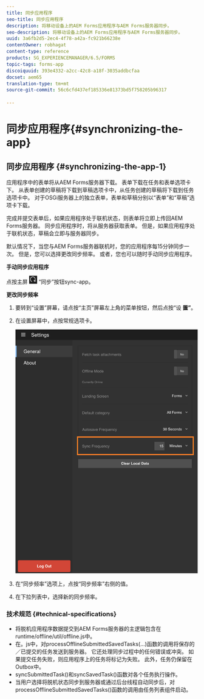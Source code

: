 ```yaml
---
title: 同步应用程序
seo-title: 同步应用程序
description: 将移动设备上的AEM Forms应用程序与AEM Forms服务器同步。
seo-description: 将移动设备上的AEM Forms应用程序与AEM Forms服务器同步。
uuid: 3a6fb2d5-2ec4-4f78-a42a-fc921b66238e
contentOwner: robhagat
content-type: reference
products: SG_EXPERIENCEMANAGER/6.5/FORMS
topic-tags: forms-app
discoiquuid: 393e4332-a2cc-42c8-a18f-3035addbcfaa
docset: aem65
translation-type: tm+mt
source-git-commit: 56c6cfd437ef185336e81373bd5f758205b96317

---
```



# 同步应用程序{#synchronizing-the-app}

## 同步应用程序 {#synchronizing-the-app-1}

应用程序中的表单将从AEM Forms服务器下载。 表单下载在任务和表单选项卡下。 从表单创建的草稿将下载到草稿选项卡中，从任务创建的草稿将下载到任务选项卡中。 对于OSGi服务器上的独立表单，表单和草稿分别以“表单”和“草稿”选项卡下载。

完成并提交表单后，如果应用程序处于联机状态，则表单将立即上传回AEM Forms服务器。 同步应用程序时，将从服务器获取表单。 但是，如果应用程序处于联机状态，草稿会立即与服务器同步。

默认情况下，当您与AEM Forms服务器联机时，您的应用程序每15分钟同步一次。 但是，您可以选择更改同步频率。 或者，您也可以随时手动同步应用程序。

**手动同步应用程序**

点按主屏 ![幕右下角的](assets/sync-app.png) “同步”按钮sync-app。

**更改同步频率**

1. 要转到“设置”屏幕，请点按“主页”屏幕左上角的菜单按钮，然后点按“设 **置”**。
1. 在设置屏幕中，点按常规选项卡。

   ![“常规设置”窗口中的同步频率设置](assets/gen-settings-2.png)

1. 在“同步频率”选项上，点按“同步频率”右侧的值。
1. 在下拉列表中，选择新的同步频率。

### 技术规范 {#technical-specifications}

* 将脱机应用程序数据提交到AEM Forms服务器的主逻辑包含在runtime/offline/util/offline.js中。
* 在。js中，对processOfflineSubmittedSavedTasks(...)函数的调用将保存的／已提交的任务发送到服务器。 它还处理同步过程中的任何错误或冲突。 如果提交任务失败，则应用程序上的任务将标记为失败。 此外，任务仍保留在Outbox中。
* syncSubmittedTask()和syncSavedTask()函数对各个任务执行操作。
* 当用户选择将脱机状态同步到服务器或通过后台线程自动同步后，对processOfflineSubmittedSavedTasks()函数的调用由任务列表组件启动。
